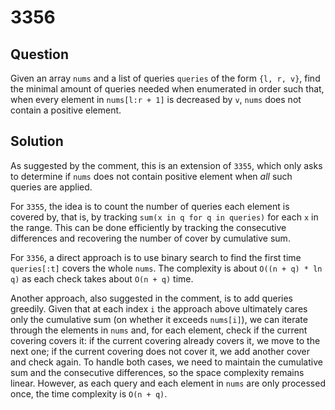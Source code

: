 # 3356

## Question

Given an array `nums` and a list of queries `queries` of the form `{l, r, v}`, find the minimal amount of queries needed when enumerated in order such that, when every element in `nums[l:r + 1]` is decreased by `v`, `nums` does not contain a positive element.

## Solution

As suggested by the comment, this is an extension of `3355`, which only asks to determine if `nums` does not contain positive element when *all* such queries are applied.

For `3355`, the idea is to count the number of queries each element is covered by, that is, by tracking `sum(x in q for q in queries)` for each `x` in the range. This can be done efficiently by tracking the consecutive differences and recovering the number of cover by cumulative sum.

For `3356`, a direct approach is to use binary search to find the first time `queries[:t]` covers the whole `nums`. The complexity is about `O((n + q) * ln q)` as each check takes about `O(n + q)` time.

Another approach, also suggested in the comment, is to add queries greedily. Given that at each index `i` the approach above ultimately cares only the cumulative sum (on whether it exceeds `nums[i]`), we can iterate through the elements in `nums` and, for each element, check if the current covering covers it: if the current covering already covers it, we move to the next one; if the current covering does not cover it, we add another cover and check again.
To handle both cases, we need to maintain the cumulative sum and the consecutive differences, so the space complexity remains linear. However, as each query and each element in `nums` are only processed once, the time complexity is `O(n + q)`.

